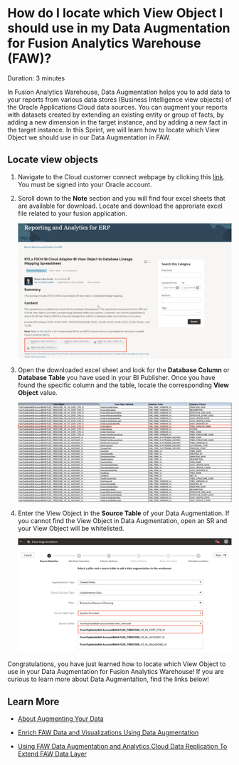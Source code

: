 # How do I locate which View Object I should use in my Data Augmentation for Fusion Analytics Warehouse (FAW)?
Duration: 3 minutes

In Fusion Analytics Warehouse, Data Augmentation helps you to add data to your reports from various data stores (Business Intelligence view objects) of the Oracle Applications Cloud data sources. You can augment your reports with datasets created by extending an existing entity or group of facts, by adding a new dimension in the target instance, and by adding a new fact in the target instance. In this Sprint, we will learn how to locate which View Object we should use in our Data Augmentation in FAW.

## Locate view objects

1. Navigate to the Cloud customer connect webpage by clicking this [link](https://community.oracle.com/customerconnect/discussion/47652/r13-x-fscm-bi-cloud-adapter-bi-view-object-to-database-lineage-mapping-spreadsheet/p1). You must be signed into your Oracle account.

2. Scroll down to the **Note** section and you will find four excel sheets that are available for download. Locate and download the approriate excel file related to your fusion application.

    ![Customer connect](images/customer-connect.png)


3. Open the downloaded excel sheet and look for the **Database Column** or **Database Table** you have used in your BI Publisher. Once you have found the specific column and the table, locate the corresponding **View Object** value.

    ![View object](images/view-object.png)

4. Enter the View Object in the **Source Table** of your Data Augmentation. If you cannot find the View Object in Data Augmentation, open an SR and your View Object will be whitelisted.

    ![Source table](images/source-table.png)


Congratulations, you have just learned how to locate which View Object to use in your Data Augmentation for Fusion Analytics Warehouse! If you are curious to learn more about Data Augmentation, find the links below!

## Learn More
* [About Augmenting Your Data](https://docs.oracle.com/en/cloud/saas/analytics/22r1/fawag/augmenting-your-data.html#GUID-9629669C-3DCF-451D-BDA3-187366350973)

* [Enrich FAW Data and Visualizations Using Data Augmentation](https://blogs.oracle.com/analytics/post/enrich-fusion-analytics-warehouse-data-and-visualizations-using-data-augmentation#:~:text=Data%20Augmentation%20is%20an%20amazing,by%20adding%20a%20new%20fact.)

* [Using FAW Data Augmentation and Analytics Cloud Data Replication To Extend FAW Data Layer](https://www.ateam-oracle.com/post/using-faw-data-augmentation-and-analytics-cloud-data-replication-features)
